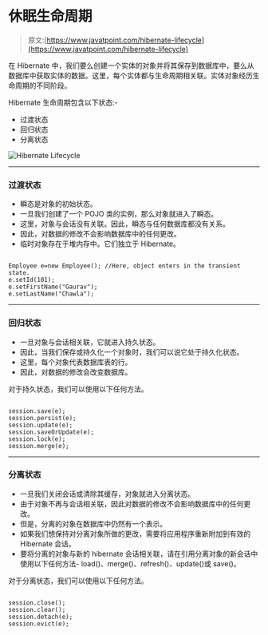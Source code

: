 # 休眠生命周期

> 原文:[https://www.javatpoint.com/hibernate-lifecycle](https://www.javatpoint.com/hibernate-lifecycle)

在 Hibernate 中，我们要么创建一个实体的对象并将其保存到数据库中，要么从数据库中获取实体的数据。这里，每个实体都与生命周期相关联。实体对象经历生命周期的不同阶段。

Hibernate 生命周期包含以下状态:-

*   过渡状态
*   回归状态
*   分离状态

![Hibernate Lifecycle](../Images/6e65747a0b897848229884febcc03809.png)

* * *

### 过渡状态

*   瞬态是对象的初始状态。
*   一旦我们创建了一个 POJO 类的实例，那么对象就进入了瞬态。
*   这里，对象与会话没有关联。因此，瞬态与任何数据库都没有关系。
*   因此，对数据的修改不会影响数据库中的任何更改。
*   临时对象存在于堆内存中。它们独立于 Hibernate。

```

Employee e=new Employee(); //Here, object enters in the transient state.
e.setId(101);
e.setFirstName("Gaurav");
e.setLastName("Chawla");

```

* * *

### 回归状态

*   一旦对象与会话相关联，它就进入持久状态。
*   因此，当我们保存或持久化一个对象时，我们可以说它处于持久化状态。
*   这里，每个对象代表数据库表的行。
*   因此，对数据的修改会改变数据库。

对于持久状态，我们可以使用以下任何方法。

```

session.save(e);
session.persist(e);
session.update(e);
session.saveOrUpdate(e);
session.lock(e);
session.merge(e);

```

* * *

### 分离状态

*   一旦我们关闭会话或清除其缓存，对象就进入分离状态。
*   由于对象不再与会话相关联，因此对数据的修改不会影响数据库中的任何更改。
*   但是，分离的对象在数据库中仍然有一个表示。
*   如果我们想保持对分离对象所做的更改，需要将应用程序重新附加到有效的 Hibernate 会话。
*   要将分离的对象与新的 hibernate 会话相关联，请在引用分离对象的新会话中使用以下任何方法- load()、merge()、refresh()、update()或 save()。

对于分离状态，我们可以使用以下任何方法。

```

session.close();
session.clear();
session.detach(e);
session.evict(e);

```